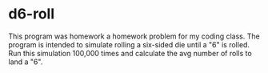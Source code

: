 # d6-roll
This program was homework a homework problem for my coding class. The program is intended to simulate rolling a six-sided die until a "6" is rolled. 
Run this simulation 100,000 times and calculate the avg number of rolls to land a "6".

